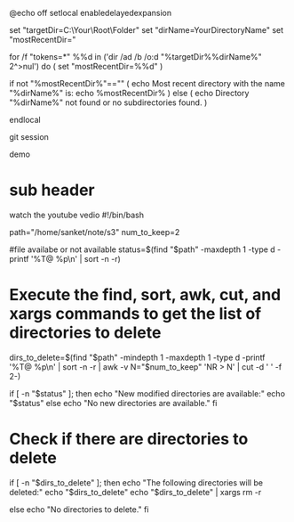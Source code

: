 @echo off
setlocal enabledelayedexpansion

set "targetDir=C:\Your\Root\Folder"
set "dirName=YourDirectoryName"
set "mostRecentDir="

for /f "tokens=*" %%d in ('dir /ad /b /o:d "%targetDir%\%dirName%" 2^>nul') do (
    set "mostRecentDir=%%d"
)

if not "%mostRecentDir%"=="" (
    echo Most recent directory with the name "%dirName%" is:
    echo %mostRecentDir%
) else (
    echo Directory "%dirName%" not found or no subdirectories found.
)

endlocal

git session

demo
# sub header 

watch the youtube vedio 
#!/bin/bash

path="/home/sanket/note/s3"
num_to_keep=2

#file availabe or not available
status=$(find "$path" -maxdepth 1 -type d -printf '%T@ %p\n' | sort -n -r)

# Execute the find, sort, awk, cut, and xargs commands to get the list of directories to delete
dirs_to_delete=$(find "$path" -mindepth 1 -maxdepth 1 -type d -printf '%T@ %p\n' | sort -n -r | awk -v N="$num_to_keep" 'NR > N' | cut -d ' ' -f 2-)


if [ -n "$status" ]; then
        echo "New modified directories are available:"
        echo "$status"
else
        echo "No new directories are available."
fi

# Check if there are directories to delete
if [ -n "$dirs_to_delete" ]; then
    echo "The following directories will be deleted:"
    echo "$dirs_to_delete"
    echo "$dirs_to_delete" | xargs rm -r


else
    echo "No directories to delete."
fi
